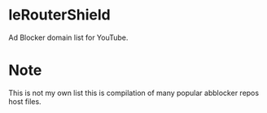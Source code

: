 # leRouterShield
Ad Blocker domain list for YouTube.

# Note
This is not my own list this is compilation of many popular abblocker repos host files.
